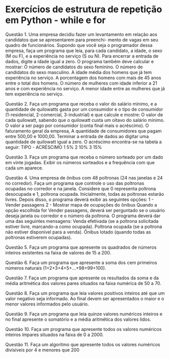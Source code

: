 # Exercícios de estrutura de repetição em Python - while e for

Questão 1. Uma empresa decidiu fazer um levantamento em relação aos candidatos que se apresentarem para preenchi- mento de vagas em seu quadro de funcionários. Supondo que você seja o programador dessa empresa, faça um programa que leia, para cada candidato, a idade, o sexo (M ou F), e a experiência no serviço (S ou N). Para encerrar a entrada de dados, digite a idade igual a zero. O programa também deve calcular e mostrar:
O número de candidatos do sexo feminino.
O número de candidatos do sexo masculino.
A idade média dos homens que já tem experiência no serviço.
A porcentagem dos homens com mais de 45 anos entre o total dos homens.
O número de mulheres com idade inferior a 21 anos e com experiência no serviço.
A menor idade entre as mulheres que já tem experiência no serviço.

Questão 2. Faça um programa que receba o valor do salário mínimo, e a quantidade de quilowatts gasta por um consumidor e o tipo de consumidor (1-residencial, 2-comercial, 3-industrial) e que calcule e mostre:
O valor de cada quilowatt, sabendo que o quilowatt custa um oitavo do salário mínimo.
O valor a ser pago por consumidor (conta final mais o acréscimo).
O faturamento geral da empresa,
A quantidade de consumidores que pagam entre 500,00 e 1000,00.
Terminar a entrada de dados ao digitar uma quantidade de quilowatt igual a zero.
O acréscimo encontra-se na tabela a seguir:
  TIPO   - ACRÉSCIMO
   1          5%
   2          10%
   3          15%
  
Questão 3. Faça um programa que receba o número sorteado por um dado em vinte jogadas. Exibir os números sorteados e a frequência com que cada um aparece.
 
Questão 4. Uma empresa de ônibus com 48 poltronas (24 nas janelas e 24 no corredor). Faça um programa que controle o uso das poltronas ocupadas no corredor e na janela. Considere que 0 representa poltrona desocupada e 1, poltrona ocupada. Inicialmente, todas as poltronas estarão livres. Depois disso, o programa deverá exibir as seguintes opções:
1 - Vender passagens
2 - Mostrar mapa de ocupações do ônibus
Quando a opção escolhida for Vender passagens, deverá ser perguntado se o usuário deseja janela ou corredor e o número da poltrona.
O programa deverá dar uma das seguintes mensagens:
Venda efetivada (se a poltrona solicitada estiver livre, marcando-a como ocupada).
Poltrona ocupada (se a poltrona não estiver disponível para a venda).
Ônibus lotado (quando todas as poltronas estiverem ocupadas).

Questão 5. Faça um programa que apresente os quadrados de números inteiros existentes na faixa de valores de 15 a 200.
 
Questão 6. Faça um programa que apresente a soma dos cem primeiros números naturais (1+2+3+4+5+...+98+99+100).

Questão 7. Faça um programa que apresente os resultados da soma e da média aritmética dos valores pares situados na faixa numérica de 50 a 70.

Questão 8. Faça um programa que leia valores positivos inteiros até que um valor negativo seja informado. Ao final devem ser apresentados o maior e o menor valores informados pelo usuário.

Questão 9. Faça um programa que leia quinze valores numéricos inteiros e no final apresente o somatório e a média aritmética dos valores lidos.

Questão 10. Faça um programa que apresente todos os valores numéricos inteiros ímpares situados na faixa de 0 a 2000.

Questão 11. Faça um algoritmo que apresente todos os valores numéricos divisíveis por 4 e menores que 200


